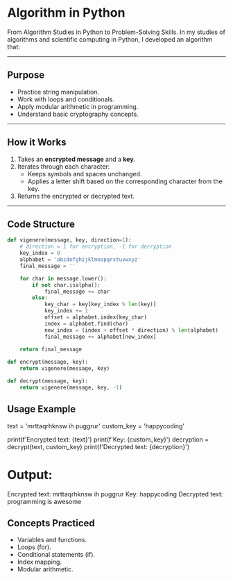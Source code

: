 # Algorithm in Python

From Algorithm Studies in Python to Problem-Solving Skills. In my studies of algorithms and scientific computing in Python, I developed an algorithm that:

---

## Purpose

- Practice string manipulation.
- Work with loops and conditionals.
- Apply modular arithmetic in programming.
- Understand basic cryptography concepts.

---

## How it Works

1. Takes an **encrypted message** and a **key**.
2. Iterates through each character:
   - Keeps symbols and spaces unchanged.
   - Applies a letter shift based on the corresponding character from the key.
3. Returns the encrypted or decrypted text.

---

## Code Structure

```python
def vigenere(message, key, direction=1):
    # direction = 1 for encryption, -1 for decryption
    key_index = 0
    alphabet = 'abcdefghijklmnopqrstuvwxyz'
    final_message = ''

    for char in message.lower():
        if not char.isalpha():
            final_message += char
        else:
            key_char = key[key_index % len(key)]
            key_index += 1
            offset = alphabet.index(key_char)
            index = alphabet.find(char)
            new_index = (index + offset * direction) % len(alphabet)
            final_message += alphabet[new_index]
    
    return final_message

def encrypt(message, key):
    return vigenere(message, key)

def decrypt(message, key):
    return vigenere(message, key, -1)
```

## Usage Example

text = 'mrttaqrhknsw ih puggrur'
custom_key = 'happycoding'

print(f'Encrypted text: {text}')
print(f'Key: {custom_key}')
decryption = decrypt(text, custom_key)
print(f'Decrypted text: {decryption}')

# Output:

Encrypted text: mrttaqrhknsw ih puggrur
Key: happycoding
Decrypted text: programming is awesome


## Concepts Practiced

- Variables and functions.
- Loops (for).
- Conditional statements (if).
- Index mapping.
- Modular arithmetic.



